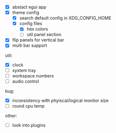 - [x] abstact egui app
- [x] theme config
    - [x] search default config in XDG_CONFIG_HOME
    - [x] config files
        - [x] hex colors 
        - [ ] util panel section

- [x] flip panels for vertical bar
- [x] multi bar support

util:
- [x] clock
- [ ] system tray
- [ ] workspace numbers
- [ ] audio control

bug:
- [x] inconsistency with phyiscal/logical monitor size
- [ ] round cpu temp

other:
- [ ] look into plugins
